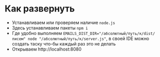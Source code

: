 # Как развернуть

- Устанавливаем или проверяем наличие `node.js`
- Здесь устанавливаем пакеты `npm i`
- Где удобно выполняем `EMAILS_DIST_DIR="/абсолютный/путь/к/dist/писем" node "/абсолютный/путь/к/server.js"`, в своей IDE можно создать таску что-бы каждый раз это не делать
- Открываем http://localhost:8080